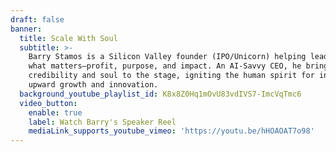 ```yaml
---
draft: false
banner:
  title: Scale With Soul
  subtitle: >-
    Barry Stamos is a Silicon Valley founder (IPO/Unicorn) helping leaders scale
    what matters—profit, purpose, and impact. An AI-Savvy CEO, he brings
    credibility and soul to the stage, igniting the human spirit for inward and
    upward growth and innovation.
  background_youtube_playlist_id: K8x8Z0Hq1mOvU83vdIVS7-ImcVqTmc6
  video_button:
    enable: true
    label: Watch Barry's Speaker Reel
    mediaLink_supports_youtube_vimeo: 'https://youtu.be/hHOAOAT7o98'
---
```


